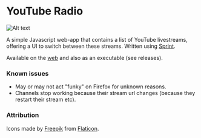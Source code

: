# YouTube Radio

![Alt text](https://projects.dontdalon.com/assets/img/radio-screen.png)<br>

A simple Javascript web-app that contains a list of YouTube livestreams, offering a UI to switch between these streams.
Written using [Sprint](https://github.com/StormTersteeg/PHP-Sprint-Framework).

Available on the [web](https://radio.dontdalon.com/) and also as an executable (see releases).

### Known issues
- May or may not act "funky" on Firefox for unknown reasons.
- Channels stop working because their stream url changes (because they restart their stream etc).

### Attribution
Icons made by [Freepik](https://www.flaticon.com/authors/freepik) from [Flaticon](https://www.flaticon.com/).
